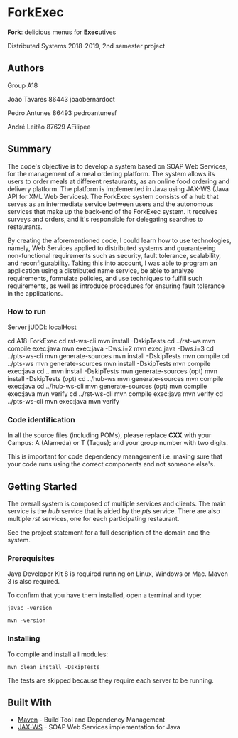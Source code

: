 # ForkExec

**Fork**: delicious menus for **Exec**utives

Distributed Systems 2018-2019, 2nd semester project

## Authors

Group A18

João Tavares 86443 joaobernardoct

Pedro Antunes 86493 pedroantunesf

André Leitão 87629 AFilipee


## Summary

The code's objective is to develop a system based on SOAP Web Services, for the management of a meal ordering platform. The system allows its users to order meals at different restaurants, as an online food ordering and delivery platform.
The platform is implemented in Java using JAX-WS (Java API for XML Web Services).
The ForkExec system consists of a hub that serves as an intermediate service between users and the autonomous services that make up the back-end of the ForkExec system. It receives surveys and orders, and it's responsible for delegating searches to restaurants.

By creating the aforementioned code, I could learn how to use technologies, namely, Web Services applied to distributed systems and guaranteeing non-functional requirements such as security, fault tolerance, scalability, and reconfigurability.
Taking this into account, I was able to program an application using a distributed name service, be able to analyze requirements, formulate policies, and use techniques to fulfill such requirements, as well as introduce procedures for ensuring fault tolerance in the applications.


### How to run

Server jUDDI:  localHost

cd A18-ForkExec
cd rst-ws-cli
	mvn install -DskipTests
cd ../rst-ws
	mvn compile exec:java
	mvn exec:java -Dws.i=2
    mvn exec:java -Dws.i=3
cd ../pts-ws-cli
	mvn generate-sources
	mvn install -DskipTests
	mvn compile
cd ../pts-ws
	mvn generate-sources
	mvn install -DskipTests
	mvn compile exec:java
cd ..
	mvn install -DskipTests
	mvn generate-sources (opt)
	mvn install -DskipTests (opt)
cd ../hub-ws
	mvn generate-sources
	mvn compile exec:java
cd ../hub-ws-cli
	mvn generate-sources (opt)
	mvn compile exec:java
	mvn verify
cd ../rst-ws-cli
	mvn compile exec:java
	mvn verify
cd ../pts-ws-cli
	mvn exec:java
	mvn verify


### Code identification

In all the source files (including POMs), please replace __CXX__ with your Campus: A (Alameda) or T (Tagus); and your group number with two digits.

This is important for code dependency management 
i.e. making sure that your code runs using the correct components and not someone else's.


## Getting Started

The overall system is composed of multiple services and clients.
The main service is the _hub_ service that is aided by the _pts_ service. 
There are also multiple _rst_ services, one for each participating restaurant.

See the project statement for a full description of the domain and the system.


### Prerequisites

Java Developer Kit 8 is required running on Linux, Windows or Mac.
Maven 3 is also required.

To confirm that you have them installed, open a terminal and type:

```
javac -version

mvn -version
```


### Installing

To compile and install all modules:

```
mvn clean install -DskipTests
```

The tests are skipped because they require each server to be running.


## Built With

* [Maven](https://maven.apache.org/) - Build Tool and Dependency Management
* [JAX-WS](https://javaee.github.io/metro-jax-ws/) - SOAP Web Services implementation for Java
